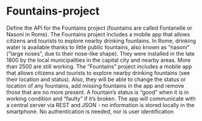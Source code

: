 # Fountains-project
Define the API for the Fountains project (fountains are called Fontanelle or Nasoni in Rome). The Fountains project includes a mobile app that allows citizens and tourists to explore nearby drinking fountains.
In Rome, drinking water is available thanks to little public fountains, also known as “nasoni” (“large noses”, due to their nose-like shape). They were installed in the late 1800 by the local municipalities in the capital city and nearby areas. More than 2500 are still working. The “Fountains” project includes a mobile app that allows citizens and tourists to explore nearby drinking fountains (see their location and status). Also, they will be able to change the status or location of any fountains, add missing fountains in the app and remove those that are no more present. A fountain’s status is “good” when it is in working condition and “faulty” if it’s broken. The app will communicate with a central server via REST and JSON - no information is stored locally in the smartphone. No authentication is needed, nor is user identification
